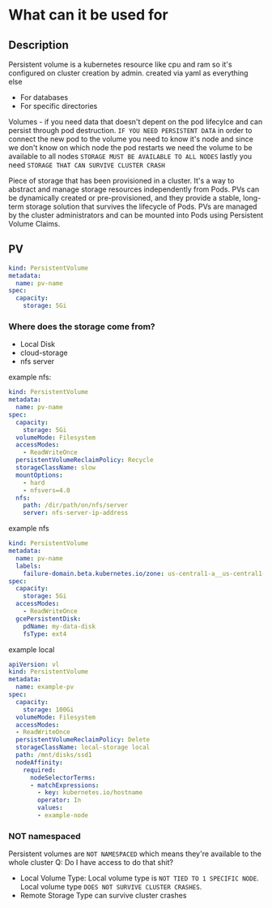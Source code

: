 # What can  it be used for

## Description

Persistent volume is a kubernetes resource like cpu and ram so it's configured on cluster creation by admin.
created via yaml as everything else 

- For databases
- For specific directories

Volumes - if you need data that doesn't depent on the pod lifecylce and can persist through pod destruction. `IF YOU NEED PERSISTENT DATA`
in order to connect the new pod to the volume you need to know it's node and since we don't know on which node the pod restarts
we need the volume to be available to all nodes `STORAGE MUST BE AVAILABLE TO ALL NODES`
lastly you need `STORAGE THAT CAN SURVIVE CLUSTER CRASH`

Piece of storage that has been provisioned in a cluster. It's a way to abstract and manage storage resources independently from Pods. PVs can be dynamically created or pre-provisioned, and they provide a stable, long-term storage solution that survives the lifecycle of Pods. PVs are managed by the cluster administrators and can be mounted into Pods using Persistent Volume Claims.

## PV


```yaml
kind: PersistentVolume
metadata:
  name: pv-name
spec:
  capacity:
    storage: 5Gi
```
### Where does the storage come from?

- Local Disk
- cloud-storage
- nfs server

example nfs:
```yaml
kind: PersistentVolume
metadata:
  name: pv-name
spec:
  capacity:
    storage: 5Gi
  volumeMode: Filesystem
  accessModes:
    - ReadWriteOnce
  persistentVolumeReclaimPolicy: Recycle
  storageClassName: slow
  mountOptions:
    - hard
    - nfsvers=4.0
  nfs:
    path: /dir/path/on/nfs/server
    server: nfs-server-ip-address
```

example nfs

```yaml
kind: PersistentVolume
metadata:
  name: pv-name
  labels: 
    failure-domain.beta.kubernetes.io/zone: us-central1-a__us-central1-b
spec:
  capacity:
    storage: 5Gi
  accessModes:
    - ReadWriteOnce
  gcePersistentDisk:
    pdName: my-data-disk
    fsType: ext4
```

example local

```yaml
apiVersion: vl
kind: PersistentVolume
metadata:
  name: example-pv
spec:
  capacity:
    storage: 100Gi
  volumeMode: Filesystem
  accessModes:
  - ReadWriteOnce
  persistentVolumeReclaimPolicy: Delete 
  storageClassName: local-storage local
  path: /mnt/disks/ssd1 
  nodeAffinity:
    required:
      nodeSelectorTerms:
      - matchExpressions:
        - key: kubernetes.io/hostname 
        operator: In 
        values: 
        - example-node
```

### NOT namespaced

Persistent volumes are `NOT NAMESPACED` which means they're available to the whole cluster
Q: Do I have access to do that shit?

- Local Volume Type: 
Local volume type is `NOT TIED TO 1 SPECIFIC NODE`.
Local volume type `DOES NOT SURVIVE CLUSTER CRASHES`.
- Remote Storage Type
can survive cluster crashes


